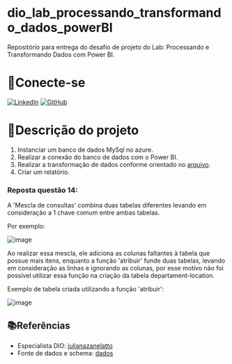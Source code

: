 # dio_lab_processando_transformando_dados_powerBI

Repositório para entrega do desafio de projeto do Lab: Processando e Transformando Dados com Power BI.

# 🔌Conecte-se
[![LinkedIn](https://img.shields.io/badge/LinkedIn-000?style=for-the-badge&logo=linkedin&logoColor=white)](https://www.linkedin.com/in/edilan-guimaraes-de-santana)
[![GitHub](https://img.shields.io/badge/GitHub-000?style=for-the-badge&logo=github&logoColor=fff)](https://github.com/Dicopetico/)

# 🧾Descrição do projeto
1. Instanciar um banco de dados MySql no azure.
2. Realizar a conexão do banco de dados com o Power BI.
3. Realizar a transformação de dados conforme orientado no [arquivo](https://academiapme-my.sharepoint.com/:w:/g/personal/renato_dio_me/EVxAxO7akV5FoNy3mOk_3QwB3wKeyXMaFUi3ekTLQkY_sA?e=eJc3La).
4. Criar um relatório.

### Reposta questão 14:
A 'Mescla de consultas' combina duas tabelas diferentes levando em consideração a 1 chave comum entre ambas tabelas.

Por exemplo: 

![image](https://github.com/Dicopetico/dio_lab_processando_transformando_dados_powerBI/assets/99213854/e96c47ad-dba8-4238-8d66-7037abc2d6c2)

Ao realizar essa mescla, ele adiciona as colunas faltantes à tabela que possue mais itens, enquanto a função 'atribuir' funde duas tabelas, levando em consideração as linhas e ignorando as colunas, por esse motivo não foi possível utilizar essa função na criação da tabela departament-location.

Exemplo de tabela criada utilizando a função 'atribuir':

![image](https://github.com/Dicopetico/dio_lab_processando_transformando_dados_powerBI/assets/99213854/ec4ec461-99d2-4e97-9bfc-0d363b8ada4d)



## 📚Referências
* Especialista DIO: [julianazanelatto](https://github.com/julianazanelatto)
* Fonte de dados e schema: [dados](https://github.com/julianazanelatto/power_bi_analyst/tree/main/Módulo%203/Desafio%20de%20Projeto)
